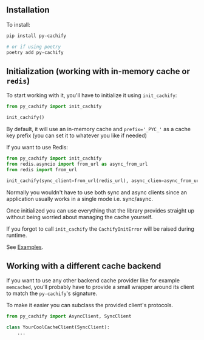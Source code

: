 ## Installation
To install:
```bash
pip install py-cachify

# or if using poetry
poetry add py-cachify
```

## Initialization (working with in-memory cache or `redis`)

To start working with it, you'll have to initialize it using `init_cachify`:
```python
from py_cachify import init_cachify

init_cachify()
```
By default, it will use an in-memory cache and `prefix='_PYC_'` as a cache key prefix (you can set it to whatever you like if needed)

If you want to use Redis:
```python
from py_cachify import init_cachify
from redis.asyncio import from_url as async_from_url
from redis import from_url

init_cachify(sync_client=from_url(redis_url), async_clien=async_from_url(async_redis_client))
```
Normally you wouldn't have to use both sync and async clients since an application usually works in a single mode i.e. sync/async.

Once initialized you can use everything that the library provides straight up without being worried about managing the cache yourself. 

If you forgot to call `init_cachify` the `CachifyInitError` will be raised during runtime.

See [Examples](examples.md).

## Working with a different cache backend
If you want to use any other backend cache provider like for example `memcached`, 
you'll probably have to provide a small wrapper around its client to match the `py-cachify`'s signature.

To make it easier you can subclass the provided client's protocols.
```python
from py_cachify import AsyncClient, SyncClient

class YourCoolCacheClient(SyncClient):
    ...
```

